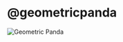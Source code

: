 # @geometricpanda

![Geometric Panda](https://github.com/geometricpanda/storybook-addons/blob/main/media/header.png?raw=true)
